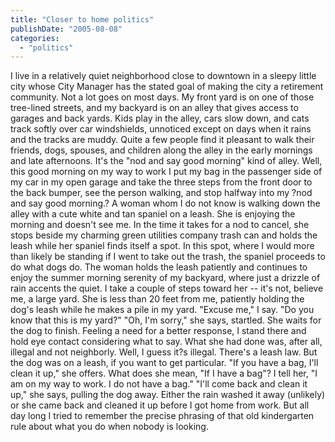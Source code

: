 ```yaml
---
title: "Closer to home politics"
publishDate: "2005-08-08"
categories: 
  - "politics"
---
```


I live in a relatively quiet neighborhood close to downtown in a sleepy little city whose City Manager has the stated goal of making the city a retirement community. Not a lot goes on most days. My front yard is on one of those tree-lined streets, and my backyard is on an alley that gives access to garages and back yards. Kids play in the alley, cars slow down, and cats track softly over car windshields, unnoticed except on days when it rains and the tracks are muddy. Quite a few people find it pleasant to walk their friends, dogs, spouses, and children along the alley in the early mornings and late afternoons. It's the "nod and say good morning" kind of alley. Well, this good morning on my way to work I put my bag in the passenger side of my car in my open garage and take the three steps from the front door to the back bumper, see the person walking, and stop halfway into my ?nod and say good morning.? A woman whom I do not know is walking down the alley with a cute white and tan spaniel on a leash. She is enjoying the morning and doesn't see me. In the time it takes for a nod to cancel, she stops beside my charming green utilities company trash can and holds the leash while her spaniel finds itself a spot. In this spot, where I would more than likely be standing if I went to take out the trash, the spaniel proceeds to do what dogs do. The woman holds the leash patiently and continues to enjoy the summer morning serenity of my backyard, where just a drizzle of rain accents the quiet. I take a couple of steps toward her -- it's not, believe me, a large yard. She is less than 20 feet from me, patiently holding the dog's leash while he makes a pile in my yard. "Excuse me," I say. "Do you know that this is my yard?" "Oh, I'm sorry," she says, startled. She waits for the dog to finish. Feeling a need for a better response, I stand there and hold eye contact considering what to say. What she had done was, after all, illegal and not neighborly. Well, I guess it?s illegal. There's a leash law. But the dog was on a leash, if you want to get particular. "If you have a bag, I'll clean it up," she offers. What does she mean, "If I have a bag"? I tell her, "I am on my way to work. I do not have a bag." "I'll come back and clean it up," she says, pulling the dog away. Either the rain washed it away (unlikely) or she came back and cleaned it up before I got home from work. But all day long I tried to remember the precise phrasing of that old kindergarten rule about what you do when nobody is looking.
